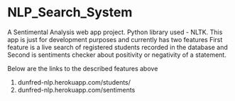 # NLP_Search_System
A Sentimental Analysis web app project. Python library used - NLTK.
This app is just for development purposes and currently has two features
First feature is a live search of registered students recorded in the database and Second is sentiments checker about positivity or negativity of a statement.

Below are the links to the described features above
1) dunfred-nlp.herokuapp.com/students/
2) dunfred-nlp.herokuapp.com/sentiments
